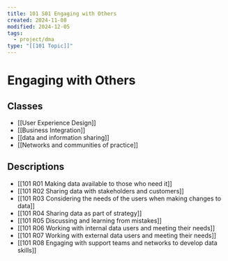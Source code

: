 ```yaml
---
title: 101 S01 Engaging with Others
created: 2024-11-08
modified: 2024-12-05
tags:
  - project/dma
type: "[[101 Topic]]"
---
```

# Engaging with Others

## Classes
- [[User Experience Design]]
- [[Business Integration]]
- [[data and information sharing]]
- [[Networks and communities of practice]]
## Descriptions
- [[101 R01 Making data available to those who need it]]
- [[101 R02 Sharing data with stakeholders and customers]]
- [[101 R03 Considering the needs of the users when making changes to data]]
- [[101 R04 Sharing data as part of strategy]]
- [[101 R05 Discussing and learning from mistakes]]
- [[101 R06 Working with internal data users and meeting their needs]]
- [[101 R07 Working with external data users and meeting their needs]]
- [[101 R08 Engaging with support teams and networks to develop data skills]]
